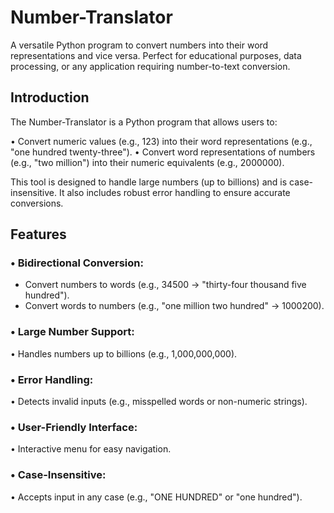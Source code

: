 # Number-Translator

A versatile Python program to convert numbers into their word representations and vice versa. Perfect for educational purposes, data processing, or any application requiring number-to-text conversion.

## Introduction

The Number-Translator is a Python program that allows users to:

• Convert numeric values (e.g., 123) into their word representations (e.g., "one hundred twenty-three").
• Convert word representations of numbers (e.g., "two million") into their numeric equivalents (e.g., 2000000).

This tool is designed to handle large numbers (up to billions) and is case-insensitive. It also includes robust error handling to ensure accurate conversions.

## Features

### • Bidirectional Conversion:

- Convert numbers to words (e.g., 34500 → "thirty-four thousand five hundred").
- Convert words to numbers (e.g., "one million two hundred" → 1000200).

### • Large Number Support:

• Handles numbers up to billions (e.g., 1,000,000,000).

### • Error Handling:

• Detects invalid inputs (e.g., misspelled words or non-numeric strings).

### • User-Friendly Interface:

• Interactive menu for easy navigation.

### • Case-Insensitive:

• Accepts input in any case (e.g., "ONE HUNDRED" or "one hundred").